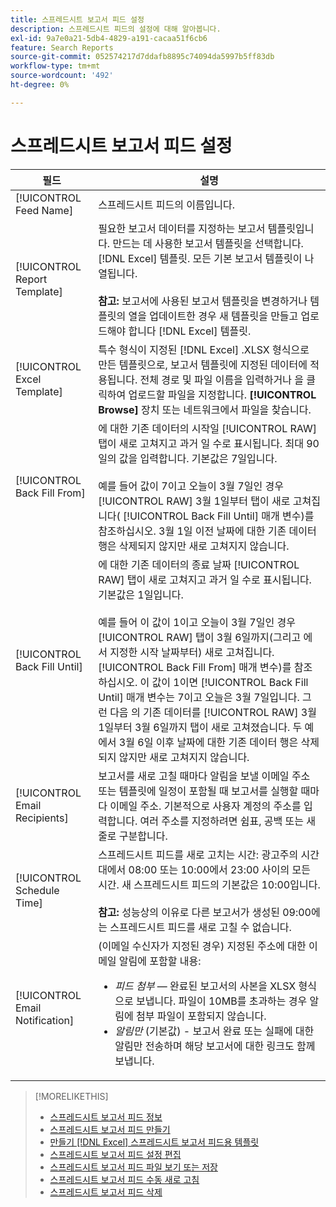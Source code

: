 ```yaml
---
title: 스프레드시트 보고서 피드 설정
description: 스프레드시트 피드의 설정에 대해 알아봅니다.
exl-id: 9a7e0a21-5db4-4829-a191-cacaa51f6cb6
feature: Search Reports
source-git-commit: 052574217d7ddafb8895c74094da5997b5ff83db
workflow-type: tm+mt
source-wordcount: '492'
ht-degree: 0%

---
```


# 스프레드시트 보고서 피드 설정

| 필드 | 설명 |
|---|---|
| [!UICONTROL Feed Name] | 스프레드시트 피드의 이름입니다. |
| [!UICONTROL Report Template] | 필요한 보고서 데이터를 지정하는 보고서 템플릿입니다. 만드는 데 사용한 보고서 템플릿을 선택합니다. [!DNL Excel] 템플릿. 모든 기본 보고서 템플릿이 나열됩니다.<br><br><b>참고:</b> 보고서에 사용된 보고서 템플릿을 변경하거나 템플릿의 열을 업데이트한 경우 새 템플릿을 만들고 업로드해야 합니다 [!DNL Excel] 템플릿. |
| [!UICONTROL Excel Template] | 특수 형식이 지정된 [!DNL Excel] .XLSX 형식으로 만든 템플릿으로, 보고서 템플릿에 지정된 데이터에 적용됩니다. 전체 경로 및 파일 이름을 입력하거나 을 클릭하여 업로드할 파일을 지정합니다. <b>[!UICONTROL Browse]</b> 장치 또는 네트워크에서 파일을 찾습니다. |
| [!UICONTROL Back Fill From] | 에 대한 기존 데이터의 시작일 [!UICONTROL RAW] 탭이 새로 고쳐지고 과거 일 수로 표시됩니다. 최대 90일의 값을 입력합니다. 기본값은 7일입니다.<br><br>예를 들어 값이 7이고 오늘이 3월 7일인 경우 [!UICONTROL RAW] 3월 1일부터 탭이 새로 고쳐집니다( [!UICONTROL Back Fill Until] 매개 변수)를 참조하십시오. 3월 1일 이전 날짜에 대한 기존 데이터 행은 삭제되지 않지만 새로 고쳐지지 않습니다. |
| [!UICONTROL Back Fill Until] | 에 대한 기존 데이터의 종료 날짜 [!UICONTROL RAW] 탭이 새로 고쳐지고 과거 일 수로 표시됩니다. 기본값은 1일입니다.<br><br>예를 들어 이 값이 1이고 오늘이 3월 7일인 경우 [!UICONTROL RAW] 탭이 3월 6일까지(그리고 에서 지정한 시작 날짜부터) 새로 고쳐집니다. [!UICONTROL Back Fill From] 매개 변수)를 참조하십시오. 이 값이 1이면 [!UICONTROL Back Fill Until] 매개 변수는 7이고 오늘은 3월 7일입니다. 그런 다음 의 기존 데이터를 [!UICONTROL RAW] 3월 1일부터 3월 6일까지 탭이 새로 고쳐졌습니다. 두 예에서 3월 6일 이후 날짜에 대한 기존 데이터 행은 삭제되지 않지만 새로 고쳐지지 않습니다. |
| [!UICONTROL Email Recipients] | 보고서를 새로 고칠 때마다 알림을 보낼 이메일 주소 또는 템플릿에 일정이 포함될 때 보고서를 실행할 때마다 이메일 주소. 기본적으로 사용자 계정의 주소를 입력합니다. 여러 주소를 지정하려면 쉼표, 공백 또는 새 줄로 구분합니다. |
| [!UICONTROL Schedule Time] | 스프레드시트 피드를 새로 고치는 시간: 광고주의 시간대에서 08:00 또는 10:00에서 23:00 사이의 모든 시간. 새 스프레드시트 피드의 기본값은 10:00입니다.<br><br><b>참고:</b> 성능상의 이유로 다른 보고서가 생성된 09:00에는 스프레드시트 피드를 새로 고칠 수 없습니다. |
| [!UICONTROL Email Notification] | (이메일 수신자가 지정된 경우) 지정된 주소에 대한 이메일 알림에 포함할 내용:<ul><li><i>피드 첨부</i> — 완료된 보고서의 사본을 XLSX 형식으로 보냅니다. 파일이 10MB를 초과하는 경우 알림에 첨부 파일이 포함되지 않습니다.</li><li><i>알림만</i> (기본값) - 보고서 완료 또는 실패에 대한 알림만 전송하며 해당 보고서에 대한 링크도 함께 보냅니다.</li></ul> |

>[!MORELIKETHIS]
>
>* [스프레드시트 보고서 피드 정보](spreadsheet-feed-about.md)
>* [스프레드시트 보고서 피드 만들기](spreadsheet-feed-create.md)
>* [만들기 [!DNL Excel] 스프레드시트 보고서 피드용 템플릿](spreadsheet-feed-create-excel-template.md)
>* [스프레드시트 보고서 피드 설정 편집](spreadsheet-feed-edit.md)
>* [스프레드시트 보고서 피드 파일 보기 또는 저장](spreadsheet-feed-view-or-save.md)
>* [스프레드시트 보고서 피드 수동 새로 고침](spreadsheet-feed-refresh.md)
>* [스프레드시트 보고서 피드 삭제](spreadsheet-feed-delete.md)
